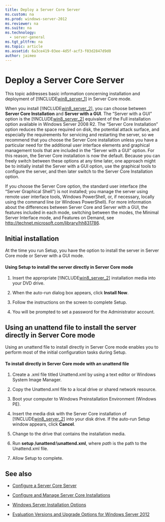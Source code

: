 ```yaml
---
title: Deploy a Server Core Server
ms.custom: na
ms.prod: windows-server-2012
ms.reviewer: na
ms.suite: na
ms.technology: 
  - server-general
ms.tgt_pltfrm: na
ms.topic: article
ms.assetid: 6a3ce419-03ee-4d5f-acf3-f03d2847d9d0
author: jaimeo
---
```

# Deploy a Server Core Server
This topic addresses basic information concerning installation and deployment of [!INCLUDE[win8_server_1](../Token/win8_server_1_md.md)] in Server Core mode.  
  
When you install [!INCLUDE[win8_server_2](../Token/win8_server_2_md.md)], you can choose between **Server Core Installation** and **Server with a GUI**. The “Server with a GUI” option is the [!INCLUDE[win8_server_2](../Token/win8_server_2_md.md)] equivalent of the Full installation option available in Windows Server 2008 R2. The “Server Core Installation” option reduces the space required on disk, the potential attack surface, and especially the requirements for servicing and restarting the server, so we recommend that you choose the Server Core installation unless you have a particular need for the additional user interface elements and graphical management tools that are included in the “Server with a GUI” option. For this reason, the Server Core installation is now the default. Because you can freely switch between these options at any time later, one approach might be to initially install the Server with a GUI option, use the graphical tools to configure the server, and then later switch to the Server Core Installation option.  
  
If you choose the Server Core option, the standard user interface \(the “Server Graphical Shell”\) is not installed; you manage the server using remote user interface tools, Windows PowerShell, or, if necessary, locally using the command line \(or Windows PowerShell\). For more information about the differences between Server Core and Server with a GUI, the features included in each mode, switching between the modes, the Minimal Server Interface mode, and Features on Demand, see [http:\/\/technet.microsoft.com\/library\/hh831786](http://technet.microsoft.com/library/hh831786).  
  
## Initial installation  
At the time you run Setup, you have the option to install the server in Server Core mode or Server with a GUI mode.  
  
#### Using Setup to install the server directly in Server Core mode  
  
1.  Insert the appropriate [!INCLUDE[win8_server_2](../Token/win8_server_2_md.md)] installation media into your DVD drive.  
  
2.  When the auto\-run dialog box appears, click **Install Now**.  
  
3.  Follow the instructions on the screen to complete Setup.  
  
4.  You will be prompted to set a password for the Administrator account.  
  
## Using an unattend file to install the server directly in Server Core mode  
Using an unattend file to install directly in Server Core mode enables you to perform most of the initial configuration tasks during Setup.  
  
#### To install directly in Server Core mode with an unattend file  
  
1.  Create a .xml file titled Unattend.xml by using a text editor or Windows System Image Manager.  
  
2.  Copy the Unattend.xml file to a local drive or shared network resource.  
  
3.  Boot your computer to Windows Preinstallation Environment \(Windows PE\).  
  
4.  Insert the media disk with the Server Core installation of [!INCLUDE[win8_server_2](../Token/win8_server_2_md.md)] into your disk drive. If the auto\-run Setup window appears, click **Cancel**.  
  
5.  Change to the drive that contains the installation media.  
  
6.  Run **setup \/unattend:<path>\\unattend.xml**, where *path* is the path to the Unattend.xml file.  
  
7.  Allow Setup to complete.  
  
## <a name="BKMK_Links"></a>See also  
  
-   [Configure a Server Core Server](../Topic/Configure-a-Server-Core-Server.md)  
  
-   [Configure and Manage Server Core Installations](../Topic/Configure-and-Manage-Server-Core-Installations.md)  
  
-   [Windows Server Installation Options](../Topic/Windows-Server-Installation-Options.md)  
  
-   [Evaluation Versions and Upgrade Options for Windows Server 2012](http://go.microsoft.com/fwlink/?LinkId=260917)  
  
